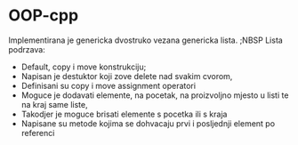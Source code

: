 # OOP-cpp
Implementirana je genericka dvostruko vezana genericka lista.
;NBSP Lista podrzava:
  * Default, copy i move konstrukciju;
  * Napisan je destuktor koji zove delete nad svakim cvorom,
  * Definisani su copy i move assignment operatori
  * Moguce je dodavati elemente, na pocetak, na proizvoljno mjesto u listi te na kraj same liste,
  * Takodjer je moguce brisati elemente s pocetka ili s kraja
  * Napisane su metode kojima se dohvacaju prvi i posljednji element po referenci
